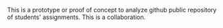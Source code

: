 This is a prototype or proof of concept to analyze github public repository of students' assignments. This is a collaboration.